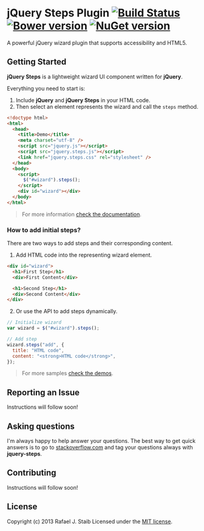 # jQuery Steps Plugin [![Build Status](https://travis-ci.org/rstaib/jquery-steps.svg?branch=master)](https://travis-ci.org/rstaib/jquery-steps) [![Bower version](https://badge.fury.io/bo/jquery.steps.svg)](http://badge.fury.io/bo/jquery.steps) [![NuGet version](https://badge.fury.io/nu/jquery.steps.svg)](http://badge.fury.io/nu/jquery.steps)

A powerful jQuery wizard plugin that supports accessibility and HTML5.

## Getting Started

**jQuery Steps** is a lightweight wizard UI component written for **jQuery**.

Everything you need to start is:

1. Include **jQuery** and **jQuery Steps** in your HTML code.
2. Then select an element represents the wizard and call the `steps` method.

```html
<!doctype html>
<html>
  <head>
    <title>Demo</title>
    <meta charset="utf-8" />
    <script src="jquery.js"></script>
    <script src="jquery.steps.js"></script>
    <link href="jquery.steps.css" rel="stylesheet" />
  </head>
  <body>
    <script>
      $("#wizard").steps();
    </script>
    <div id="wizard"></div>
  </body>
</html>
```

> For more information [check the documentation](https://github.com/rstaib/jquery-steps/wiki).

### How to add initial steps?

There are two ways to add steps and their corresponding content.

1. Add HTML code into the representing wizard element.

```html
<div id="wizard">
  <h1>First Step</h1>
  <div>First Content</div>

  <h1>Second Step</h1>
  <div>Second Content</div>
</div>
```

2. Or use the API to add steps dynamically.

```javascript
// Initialize wizard
var wizard = $("#wizard").steps();

// Add step
wizard.steps("add", {
  title: "HTML code",
  content: "<strong>HTML code</strong>",
});
```

> For more samples [check the demos](https://github.com/rstaib/jquery-steps/wiki#demo).

## Reporting an Issue

Instructions will follow soon!

## Asking questions

I'm always happy to help answer your questions. The best way to get quick answers is to go to [stackoverflow.com](http://stackoverflow.com) and tag your questions always with **jquery-steps**.

## Contributing

Instructions will follow soon!

## License

Copyright (c) 2013 Rafael J. Staib Licensed under the [MIT license](https://github.com/rstaib/jquery-steps/blob/master/LICENSE.txt).
